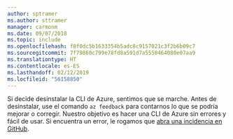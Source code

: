 ```yaml
---
author: sptramer
ms.author: sttramer
manager: carmonm
ms.date: 09/07/2018
ms.topic: include
ms.openlocfilehash: f8f0dc5b1633354b5adc8c9157021c3f2b6b09c7
ms.sourcegitcommit: 7f79860c799e78fd8a591d7a5550464080e07aa9
ms.translationtype: HT
ms.contentlocale: es-ES
ms.lasthandoff: 02/12/2019
ms.locfileid: "56158850"
---
```

Si decide desinstalar la CLI de Azure, sentimos que se marche. Antes de desinstalar, use el comando `az feedback` para contarnos lo que se podría mejorar o corregir. Nuestro objetivo es hacer una CLI de Azure sin errores y fácil de usar. Si encuentra un error, le rogamos que [abra una incidencia en GitHub](https://github.com/Azure/azure-cli/issues).
